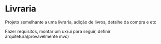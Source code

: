 # Livraria
Projeto semelhante a uma livraria, adição de livros, detalhe da compra e etc 

Fazer requisitos, montar um ux/ui para seguir, definir arquitetura(provavelmente mvc)
